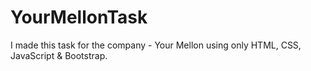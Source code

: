 # YourMellonTask
I made this task for the company - Your Mellon using only HTML, CSS, JavaScript & Bootstrap.
